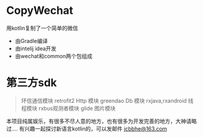 # CopyWechat

用kotlin复制了一个简单的微信

  - 由Gradle编译
  - 由intelij idea开发
  - 由wechat和common两个包组成

# 第三方sdk

> 环信通信模块
> retrofit2 Http 模块
> greendao Db 模块
> rxjava,rxandroid 线程模块
> rxbus观测者模块
> glide 图片模块

本项目纯属娱乐，有很多不尽人意的地方，也有很多为开发完善的地方，大神请略过....
有兴趣一起探讨新语言kotlin的，可以发邮件 jcbbhe@163.com
